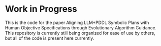 # Work in Progress

This is the code for the paper Aligning LLM+PDDL Symbolic Plans with Human Objective Specifications through Evolutionary Algorithm Guidance. This repository is currently still being organized for ease of use by others, but all of the code is present here currently.

